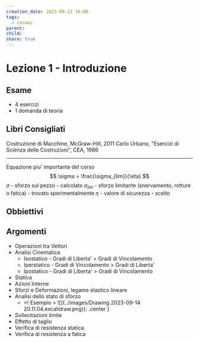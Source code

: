 ```yaml
---
creation_date: 2023-09-13 16:06
tags:
  - cosmac
parent: 
child: 
share: true
---
```


# Lezione 1 - Introduzione

## Esame

- 4 esercizi
- 1 domanda di teoria

## Libri Consigliati

Costruzione di Macchine, McGraw-Hill, 2011
Carlo Urbano, "Esercizi di Scienza delle Costruzioni", CEA, 1986

---
Equazione piu' importante del corso
$$
\sigma = \frac{\sigma_{lim}}{\eta}
$$
$\sigma$ - sforzo sul pezzo - calcolato
$\sigma_{lim}$ - sforzo limitante (snervamento, rotture o fatica) - trovato sperimentalmente
$\eta$ - valore di sicurezza - scelto 
## Obbiettivi
## Argomenti

- Operazioni tra Vettori
- Analisi Cinematica
	- Isostatico - Gradi di Liberta' = Gradi di Vincolamento
	- Iperstatico - Gradi di Vincolamento > Gradi di Liberta'
	- Ipostatico - Gradi di Liberta' > Gradi di Vincolamento
- Statica
- Azioni Interne
- Sforzi e Deformazioni, legame elastico lineare
- Analisi dello stato di sforzo
	- <! Esempio >
		![](../images/Drawing 2023-09-14 20.11.04.excalidraw.png){: .center }
- Sollecitazioni limite
- Effetto di taglio
- Verifica di resistenza statica
- Verifica di resistenza a fatica